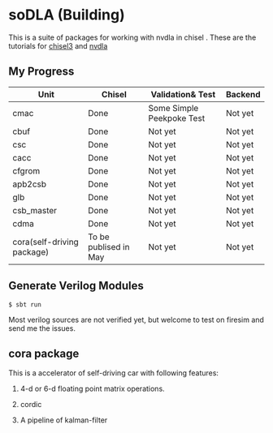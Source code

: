 soDLA (Building)
================

This is a suite of packages for working with nvdla in chisel
.
These are the tutorials for [chisel3](https://chisel.eecs.berkeley.edu/index.html#getstarted) and [nvdla](http://nvdla.org/hw/v1/hwarch.html)


My Progress
----------------


| Unit | Chisel | Validation& Test| Backend |
| ------ | ------ | ------ |------ |
| cmac |  Done | Some Simple Peekpoke Test| Not yet |
| cbuf | Done | Not yet | Not yet |
| csc | Done | Not yet | Not yet |
| cacc | Done | Not yet | Not yet |
| cfgrom | Done | Not yet | Not yet |
| apb2csb | Done | Not yet | Not yet |
| glb | Done | Not yet | Not yet |
| csb_master | Done | Not yet | Not yet |
| cdma| Done | Not yet | Not yet |
| cora(self-driving package) | To be publised in May | Not yet | Not yet |

Generate Verilog Modules
----------------
    $ sbt run
    
Most verilog sources are not verified yet, but welcome to test on firesim and send me the issues. 

    
cora package
----------------

This is a accelerator of self-driving car with following features:

1. 4-d or 6-d floating point matrix operations.

2. cordic

3. A pipeline of kalman-filter



